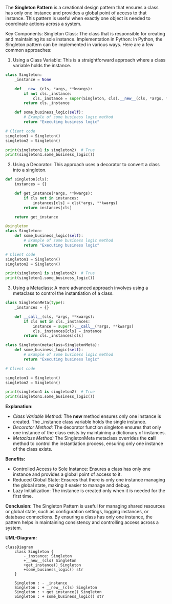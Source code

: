 The **Singleton Pattern** is a creational design pattern that ensures a class has only one instance and provides a global point of access to that instance. This pattern is useful when exactly one object is needed to coordinate actions across a system.

Key Components:
Singleton Class: The class that is responsible for creating and maintaining its sole instance.
Implementation in Python:
In Python, the Singleton pattern can be implemented in various ways. Here are a few common approaches:

1. Using a Class Variable:
   This is a straightforward approach where a class variable holds the instance.

```python
class Singleton:
    _instance = None

    def __new__(cls, *args, **kwargs):
        if not cls._instance:
            cls._instance = super(Singleton, cls).__new__(cls, *args, **kwargs)
        return cls._instance

    def some_business_logic(self):
        # Example of some business logic method
        return "Executing business logic"

# Client code
singleton1 = Singleton()
singleton2 = Singleton()

print(singleton1 is singleton2)  # True
print(singleton1.some_business_logic())
```

2. Using a Decorator:
   This approach uses a decorator to convert a class into a singleton.

```python
def singleton(cls):
    instances = {}

    def get_instance(*args, **kwargs):
        if cls not in instances:
            instances[cls] = cls(*args, **kwargs)
        return instances[cls]

    return get_instance

@singleton
class Singleton:
    def some_business_logic(self):
        # Example of some business logic method
        return "Executing business logic"

# Client code
singleton1 = Singleton()
singleton2 = Singleton()

print(singleton1 is singleton2)  # True
print(singleton1.some_business_logic())
```

3. Using a Metaclass:
   A more advanced approach involves using a metaclass to control the instantiation of a class.

```python
class SingletonMeta(type):
    _instances = {}

    def __call__(cls, *args, **kwargs):
        if cls not in cls._instances:
            instance = super().__call__(*args, **kwargs)
            cls._instances[cls] = instance
        return cls._instances[cls]

class Singleton(metaclass=SingletonMeta):
    def some_business_logic(self):
        # Example of some business logic method
        return "Executing business logic"

# Client code

singleton1 = Singleton()
singleton2 = Singleton()

print(singleton1 is singleton2)  # True
print(singleton1.some_business_logic())
```

**Explanation:**

- _Class Variable Method:_ The **new** method ensures only one instance is created. The \_instance class variable holds the single instance.
- _Decorator Method:_ The decorator function singleton ensures that only one instance of the class exists by maintaining a dictionary of instances.
- _Metaclass Method:_ The SingletonMeta metaclass overrides the **call** method to control the instantiation process, ensuring only one instance of the class exists.

**Benefits:**

- Controlled Access to Sole Instance: Ensures a class has only one instance and provides a global point of access to it.
- Reduced Global State: Ensures that there is only one instance managing the global state, making it easier to manage and debug.
- Lazy Initialization: The instance is created only when it is needed for the first time.

**Conclusion:**
The Singleton Pattern is useful for managing shared resources or global state, such as configuration settings, logging instances, or database connections. By ensuring a class has only one instance, the pattern helps in maintaining consistency and controlling access across a system.

**UML-Diagram:**

```mermaid
classDiagram
    class Singleton {
        -_instance: Singleton
        +__new__(cls) Singleton
        +get_instance() Singleton
        +some_business_logic() str
    }

    Singleton : - _instance
    Singleton : + __new__(cls) Singleton
    Singleton : + get_instance() Singleton
    Singleton : + some_business_logic() str
```
